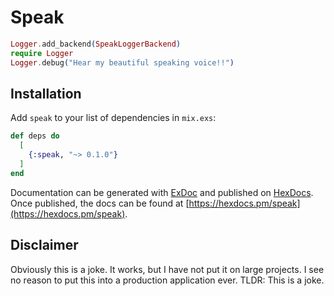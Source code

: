 # Speak

```elixir
Logger.add_backend(SpeakLoggerBackend)
require Logger
Logger.debug("Hear my beautiful speaking voice!!")
```

## Installation
Add `speak` to your list of dependencies in `mix.exs`:
```elixir
def deps do
  [
    {:speak, "~> 0.1.0"}
  ]
end
```

Documentation can be generated with [ExDoc](https://github.com/elixir-lang/ex_doc)
and published on [HexDocs](https://hexdocs.pm). Once published, the docs can
be found at [https://hexdocs.pm/speak](https://hexdocs.pm/speak).


## Disclaimer
Obviously this is a joke. It works, but I have not put it on large projects.
I see no reason to put this into a production application ever.
TLDR: This is a joke.
